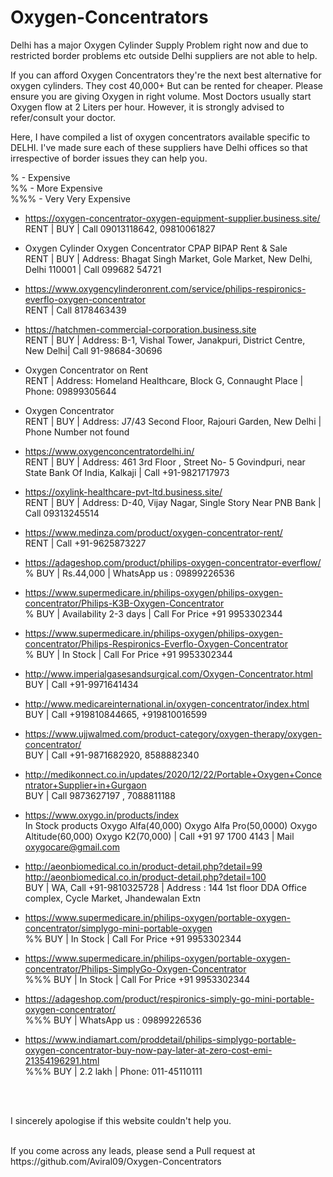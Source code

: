 # Oxygen-Concentrators

Delhi has a major Oxygen Cylinder Supply Problem right now and due to restricted border problems etc outside Delhi suppliers are not able to help.

If you can afford Oxygen Concentrators they're the next best alternative for oxygen cylinders. They cost 40,000+ But can be rented for cheaper. Please ensure you are giving Oxygen in right volume. Most Doctors usually start Oxygen flow at 2 Liters per hour. However, it is strongly advised to refer/consult your doctor.

Here, I have compiled a list of oxygen concentrators available specific to DELHI. I've made sure each of these suppliers have Delhi offices so that irrespective of border issues they can help you.

% - Expensive <br />
%% - More Expensive <br />
%%% - Very Very Expensive <br />

* https://oxygen-concentrator-oxygen-equipment-supplier.business.site/ <br/>
RENT | BUY | Call 09013118642, 09810061827

* Oxygen Cylinder Oxygen Concentrator CPAP BIPAP Rent & Sale <br />
RENT | BUY | Address: Bhagat Singh Market, Gole Market, New Delhi, Delhi 110001 | Call 099682 54721

* https://www.oxygencylinderonrent.com/service/philips-respironics-everflo-oxygen-concentrator <br />
RENT | Call 8178463439 

* https://hatchmen-commercial-corporation.business.site <br/>
RENT | BUY | Address: B-1, Vishal Tower, Janakpuri, District Centre, New Delhi| Call 91-98684-30696

* Oxygen Concentrator on Rent <br />
RENT | Address: Homeland Healthcare, Block G, Connaught Place | Phone: 09899305644

* Oxygen Concentrator <br/>
RENT | BUY | Address: J7/43 Second Floor, Rajouri Garden, New Delhi | Phone Number not found

* https://www.oxygenconcentratordelhi.in/ <br/>
RENT | BUY | Address: 461 3rd Floor , Street No- 5 Govindpuri, near State Bank Of India, Kalkaji | Call +91-9821717973

* https://oxylink-healthcare-pvt-ltd.business.site/ <br />
RENT | BUY | Address: D-40, Vijay Nagar, Single Story Near PNB Bank | Call 09313245514

* https://www.medinza.com/product/oxygen-concentrator-rent/ <br />
RENT | Call +91-9625873227

* https://adageshop.com/product/philips-oxygen-concentrator-everflow/ <br/>
% BUY | Rs.44,000 | WhatsApp us : 09899226536

* https://www.supermedicare.in/philips-oxygen/philips-oxygen-concentrator/Philips-K3B-Oxygen-Concentrator <br/>
% BUY | Availability 2-3 days | Call For Price +91 9953302344

* https://www.supermedicare.in/philips-oxygen/philips-oxygen-concentrator/Philips-Respironics-Everflo-Oxygen-Concentrator <br/>
% BUY | In Stock | Call For Price +91 9953302344

* http://www.imperialgasesandsurgical.com/Oxygen-Concentrator.html <br />
BUY | Call  +91-9971641434

* http://www.medicareinternational.in/oxygen-concentrator/index.html <br />
BUY | Call +919810844665, +919810016599 

* https://www.ujjwalmed.com/product-category/oxygen-therapy/oxygen-concentrator/ <br/>
BUY | Call +91-9871682920, 8588882340

* http://medikonnect.co.in/updates/2020/12/22/Portable+Oxygen+Concentrator+Supplier+in+Gurgaon <br/>
BUY | Call 9873627197 , 7088811188

* https://www.oxygo.in/products/index <br />
In Stock products Oxygo Alfa(40,000) Oxygo Alfa Pro(50,0000) Oxygo Altitude(60,000) Oxygo K2(70,000) | Call +91 97 1700 4143 | Mail oxygocare@gmail.com

* http://aeonbiomedical.co.in/product-detail.php?detail=99 <br /> 
http://aeonbiomedical.co.in/product-detail.php?detail=100 <br />
BUY | WA, Call +91-9810325728 | Address : 144 1st floor DDA Office complex, Cycle Market, Jhandewalan Extn

* https://www.supermedicare.in/philips-oxygen/portable-oxygen-concentrator/simplygo-mini-portable-oxygen <br />
%% BUY | In Stock | Call For Price +91 9953302344

* https://www.supermedicare.in/philips-oxygen/portable-oxygen-concentrator/Philips-SimplyGo-Oxygen-Concentrator <br />
%%% BUY | In Stock | Call For Price +91 9953302344

* https://adageshop.com/product/respironics-simply-go-mini-portable-oxygen-concentrator/ <br/>
%%% BUY | WhatsApp us : 09899226536

* https://www.indiamart.com/proddetail/philips-simplygo-portable-oxygen-concentrator-buy-now-pay-later-at-zero-cost-emi-21354196291.html <br />
%%% BUY | 2.2 lakh | Phone: 011-45110111 

<br/> <br />

I sincerely apologise if this website couldn't help you.

<br/>
If you come across any leads, please send a Pull request at https://github.com/Aviral09/Oxygen-Concentrators
